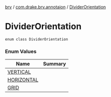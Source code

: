[brv](../../index.md) / [com.drake.brv.annotaion](../index.md) / [DividerOrientation](./index.md)

# DividerOrientation

`enum class DividerOrientation`

### Enum Values

| Name | Summary |
|---|---|
| [VERTICAL](-v-e-r-t-i-c-a-l.md) |  |
| [HORIZONTAL](-h-o-r-i-z-o-n-t-a-l.md) |  |
| [GRID](-g-r-i-d.md) |  |
